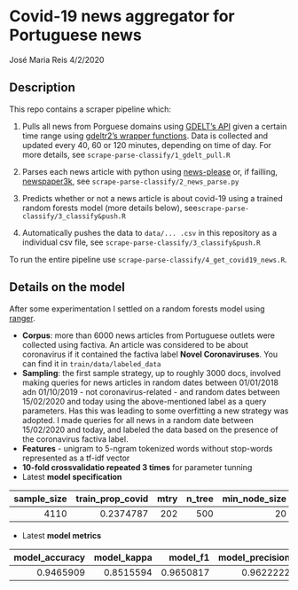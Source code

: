 Covid-19 news aggregator for Portuguese news
================
José Maria Reis
4/2/2020

## Description

This repo contains a scraper pipeline which:

1.  Pulls all news from Porguese domains using [GDELT’s
    API](https://www.gdeltproject.org/) given a certain time range using
    [gdeltr2’s wrapper functions](https://github.com/abresler/gdeltr2).
    Data is collected and updated every 40, 60 or 120 minutes, depending
    on time of day. For more details, see
    `scrape-parse-classify/1_gdelt_pull.R`

2.  Parses each news article with python using
    [news-please](https://github.com/fhamborg/news-please) or, if
    failling,
    [newspaper3k](https://newspaper.readthedocs.io/en/latest/), see
    `scrape-parse-classify/2_news_parse.py`

3.  Predicts whether or not a news article is about covid-19 using a
    trained random forests model (more details below),
    see`scrape-parse-classify/3_classify&push.R`

4.  Automatically pushes the data to `data/... .csv` in this repository
    as a individual csv file, see
    `scrape-parse-classify/3_classify&push.R`

To run the entire pipeline use
`scrape-parse-classify/4_get_covid19_news.R`.

## Details on the model

After some experimentation I settled on a random forests model using
[ranger](https://cran.r-project.org/web/packages/ranger/index.html).

  - **Corpus**: more than 6000 news articles from Portuguese outlets
    were collected using factiva. An article was considered to be about
    coronavirus if it contained the factiva label **Novel
    Coronaviruses**. You can find it in `train/data/labeled_data`
  - **Sampling**: the first sample strategy, up to roughly 3000 docs,
    involved making queries for news articles in random dates between
    01/01/2018 adn 01/10/2019 - not coronavirus-related - and random
    dates between 15/02/2020 and today using the above-mentioned label
    as a query parameters. Has this was leading to some overfitting a
    new strategy was adopted. I made queries for all news in a random
    date between 15/02/2020 and today, and labeled the data based on the
    presence of the coronavirus factiva label.
  - **Features** - unigram to 5-ngram tokenized words without stop-words
    represented as a tf-idf vector
  - **10-fold crossvalidatio repeated 3 times** for parameter tunning
  - Latest **model
specification**

| sample\_size | train\_prop\_covid | mtry | n\_tree | min\_node\_size | splitrule | model\_type    |
| -----------: | -----------------: | ---: | ------: | --------------: | :-------- | :------------- |
|         4110 |          0.2374787 |  202 |     500 |              20 | gini      | classification |

  - Latest **model
metrics**

| model\_accuracy | model\_kappa | model\_f1 | model\_precision | model\_recall |
| --------------: | -----------: | --------: | ---------------: | ------------: |
|       0.9465909 |    0.8515594 | 0.9650817 |        0.9622222 |     0.9679583 |
